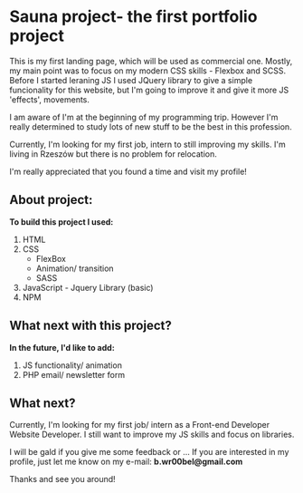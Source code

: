 # __Sauna project- the first portfolio project__

This is my first landing page, which will be used as commercial one.  Mostly, my main point was to focus on my modern CSS skills - Flexbox and SCSS. Before I started leraning JS I used JQuery library to give a simple funcionality for this website, but I'm going to improve it and give it more JS 'effects', movements.

I am aware of I'm at the beginning of my programming trip. However I'm really determined to study lots of new stuff to be the best in this profession.

Currently, I'm looking for my first job, intern to still improving my skills. I'm living in Rzeszów but there is no problem for relocation.

I'm really appreciated that you found a time and visit my profile!

## About project:
__To build this project I used:__

1. HTML
2. CSS
    - FlexBox
    - Animation/ transition
    - SASS
3. JavaScript - Jquery Library (basic)
4. NPM

## What next with this project?
__In the future, I'd like to add:__

1. JS functionality/ animation
2. PHP email/ newsletter form

## What next?

Currently, I'm looking for my first job/ intern as a Front-end Developer Website Developer. 
I still want to improve my JS skills and focus on libraries. 

I will be gald if you give me some feedback or ...
If you are interested in my profile, just let me know on my e-mail: __b.wr00bel@gmail.com__

Thanks and see you around!


